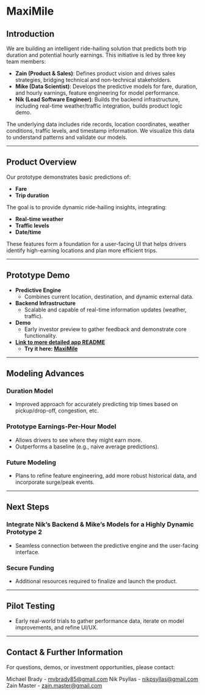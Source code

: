 # MaxiMile

## Introduction
We are building an intelligent ride-hailing solution that predicts both trip duration and potential hourly earnings. This initiative is led by three key team members:

- **Zain (Product & Sales)**: Defines product vision and drives sales strategies, bridging technical and non-technical stakeholders.
- **Mike (Data Scientist)**: Develops the predictive models for fare, duration, and hourly earnings, feature engineering for model performance.
- **Nik (Lead Software Engineer)**: Builds the backend infrastructure, including real-time weather/traffic integration, builds product logic demo.

The underlying data includes ride records, location coordinates, weather conditions, traffic levels, and timestamp information. We visualize this data to understand patterns and validate our models.

---

## Product Overview
Our prototype demonstrates basic predictions of:
- **Fare**
- **Trip duration**

The goal is to provide dynamic ride-hailing insights, integrating:
- **Real-time weather**
- **Traffic levels**
- **Date/time**

These features form a foundation for a user-facing UI that helps drivers identify high-earning locations and plan more efficient trips.

---

## Prototype Demo
- **Predictive Engine**  
  - Combines current location, destination, and dynamic external data.
- **Backend Infrastructure**  
  - Scalable and capable of real-time information updates (weather, traffic).
- **Demo**  
  - Early investor preview to gather feedback and demonstrate core functionality.
- **[Link to more detailed app README](streamlit_app/ny_ride_service_predictor/README.md)**
  - **Try it here: [MaxiMile](https://maximile.streamlit.app/)**

---

## Modeling Advances

### **Duration Model**
- Improved approach for accurately predicting trip times based on pickup/drop-off, congestion, etc.

### **Prototype Earnings-Per-Hour Model**
- Allows drivers to see where they might earn more.
- Outperforms a baseline (e.g., naive average predictions).

### **Future Modeling**
- Plans to refine feature engineering, add more robust historical data, and incorporate surge/peak events.

---

## Next Steps

### **Integrate Nik’s Backend & Mike’s Models for a Highly Dynamic Prototype 2**
- Seamless connection between the predictive engine and the user-facing interface.

### **Secure Funding**
- Additional resources required to finalize and launch the product.

---

## Pilot Testing
- Early real-world trials to gather performance data, iterate on model improvements, and refine UI/UX.

---

## Contact & Further Information
For questions, demos, or investment opportunities, please contact:

Michael Brady - mvbrady85@gmail.com
Nik Psyllas - nikpsyllas@gmail.com
Zain Master - zain.master@gmail.com
